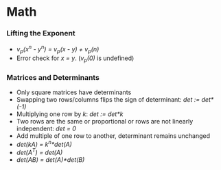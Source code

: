# Math

### Lifting the Exponent
- _v<sub>p</sub>(x<sup>n</sup> - y<sup>n</sup>) = v<sub>p</sub>(x - y) + v<sub>p</sub>(n)_
- Error check for _x = y_. (_v<sub>p</sub>(0)_ is undefined)

### Matrices and Determinants
- Only square matrices have determinants
- Swapping two rows/columns flips the sign of determinant: _det := det*(-1)_
- Multiplying one row by _k_: _det := det*k_
- Two rows are the same or proportional or rows are not linearly independent: _det = 0_
- Add multiple of one row to another, determinant remains unchanged
- _det(kA) = k<sup>n</sup>*det(A)_
- _det(A<sup>T</sup>) = det(A)_
- _det(AB) = det(A)*det(B)_
